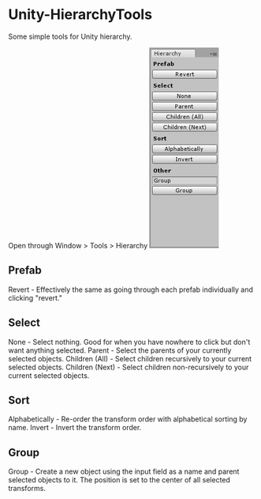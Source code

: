 # Unity-HierarchyTools
Some simple tools for Unity hierarchy.

Open through Window > Tools > Hierarchy
![Preview](Preview.jpg)

## Prefab
Revert - Effectively the same as going through each prefab individually and clicking "revert."

## Select
None - Select nothing. Good for when you have nowhere to click but don't want anything selected.
Parent - Select the parents of your currently selected objects.
Children (All) - Select children recursively to your current selected objects.
Children (Next) - Select children non-recursively to your current selected objects.

## Sort
Alphabetically - Re-order the transform order with alphabetical sorting by name.
Invert - Invert the transform order.

## Group
Group - Create a new object using the input field as a name and parent selected objects to it. The position is set to the center of all selected transforms.
